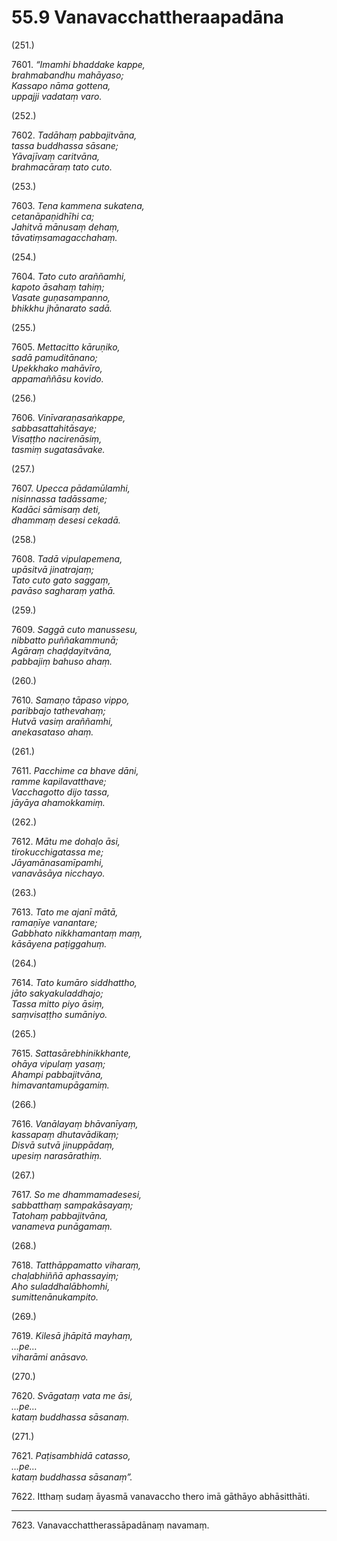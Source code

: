 # 55.9 Vanavacchattheraapadāna

(251.)

7601\. _“Imamhi bhaddake kappe,_  
_brahmabandhu mahāyaso;_  
_Kassapo nāma gottena,_  
_uppajji vadataṃ varo._  

(252.)

7602\. _Tadāhaṃ pabbajitvāna,_  
_tassa buddhassa sāsane;_  
_Yāvajīvaṃ caritvāna,_  
_brahmacāraṃ tato cuto._  

(253.)

7603\. _Tena kammena sukatena,_  
_cetanāpaṇidhīhi ca;_  
_Jahitvā mānusaṃ dehaṃ,_  
_tāvatiṃsamagacchahaṃ._  

(254.)

7604\. _Tato cuto araññamhi,_  
_kapoto āsahaṃ tahiṃ;_  
_Vasate guṇasampanno,_  
_bhikkhu jhānarato sadā._  

(255.)

7605\. _Mettacitto kāruṇiko,_  
_sadā pamuditānano;_  
_Upekkhako mahāvīro,_  
_appamaññāsu kovido._  

(256.)

7606\. _Vinīvaraṇasaṅkappe,_  
_sabbasattahitāsaye;_  
_Visaṭṭho nacirenāsiṃ,_  
_tasmiṃ sugatasāvake._  

(257.)

7607\. _Upecca pādamūlamhi,_  
_nisinnassa tadāssame;_  
_Kadāci sāmisaṃ deti,_  
_dhammaṃ desesi cekadā._  

(258.)

7608\. _Tadā vipulapemena,_  
_upāsitvā jinatrajaṃ;_  
_Tato cuto gato saggaṃ,_  
_pavāso sagharaṃ yathā._  

(259.)

7609\. _Saggā cuto manussesu,_  
_nibbatto puññakammunā;_  
_Agāraṃ chaḍḍayitvāna,_  
_pabbajiṃ bahuso ahaṃ._  

(260.)

7610\. _Samaṇo tāpaso vippo,_  
_paribbajo tathevahaṃ;_  
_Hutvā vasiṃ araññamhi,_  
_anekasataso ahaṃ._  

(261.)

7611\. _Pacchime ca bhave dāni,_  
_ramme kapilavatthave;_  
_Vacchagotto dijo tassa,_  
_jāyāya ahamokkamiṃ._  

(262.)

7612\. _Mātu me dohaḷo āsi,_  
_tirokucchigatassa me;_  
_Jāyamānasamīpamhi,_  
_vanavāsāya nicchayo._  

(263.)

7613\. _Tato me ajanī mātā,_  
_ramaṇīye vanantare;_  
_Gabbhato nikkhamantaṃ maṃ,_  
_kāsāyena paṭiggahuṃ._  

(264.)

7614\. _Tato kumāro siddhattho,_  
_jāto sakyakuladdhajo;_  
_Tassa mitto piyo āsiṃ,_  
_saṃvisaṭṭho sumāniyo._  

(265.)

7615\. _Sattasārebhinikkhante,_  
_ohāya vipulaṃ yasaṃ;_  
_Ahampi pabbajitvāna,_  
_himavantamupāgamiṃ._  

(266.)

7616\. _Vanālayaṃ bhāvanīyaṃ,_  
_kassapaṃ dhutavādikaṃ;_  
_Disvā sutvā jinuppādaṃ,_  
_upesiṃ narasārathiṃ._  

(267.)

7617\. _So me dhammamadesesi,_  
_sabbatthaṃ sampakāsayaṃ;_  
_Tatohaṃ pabbajitvāna,_  
_vanameva punāgamaṃ._  

(268.)

7618\. _Tatthāppamatto viharaṃ,_  
_chaḷabhiññā aphassayiṃ;_  
_Aho suladdhalābhomhi,_  
_sumittenānukampito._  

(269.)

7619\. _Kilesā jhāpitā mayhaṃ,_  
_…pe…_  
_viharāmi anāsavo._  

(270.)

7620\. _Svāgataṃ vata me āsi,_  
_…pe…_  
_kataṃ buddhassa sāsanaṃ._  

(271.)

7621\. _Paṭisambhidā catasso,_  
_…pe…_  
_kataṃ buddhassa sāsanaṃ”._  

7622\. Itthaṃ sudaṃ āyasmā vanavaccho thero imā gāthāyo abhāsitthāti.

---

7623\. Vanavacchattherassāpadānaṃ navamaṃ.
